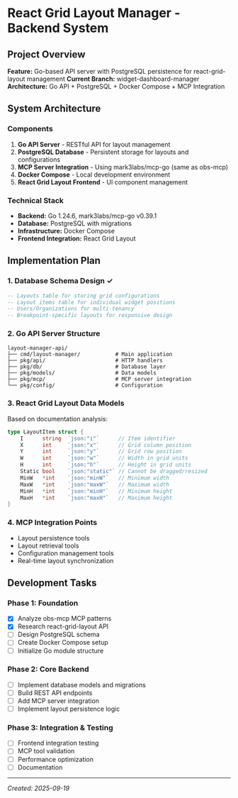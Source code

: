 # React Grid Layout Manager - Backend System

## Project Overview
**Feature:** Go-based API server with PostgreSQL persistence for react-grid-layout management
**Current Branch:** widget-dashboard-manager
**Architecture:** Go API + PostgreSQL + Docker Compose + MCP Integration

## System Architecture

### Components
1. **Go API Server** - RESTful API for layout management
2. **PostgreSQL Database** - Persistent storage for layouts and configurations
3. **MCP Server Integration** - Using mark3labs/mcp-go (same as obs-mcp)
4. **Docker Compose** - Local development environment
5. **React Grid Layout Frontend** - UI component management

### Technical Stack
- **Backend:** Go 1.24.6, mark3labs/mcp-go v0.39.1
- **Database:** PostgreSQL with migrations
- **Infrastructure:** Docker Compose
- **Frontend Integration:** React Grid Layout

## Implementation Plan

### 1. Database Schema Design ✓
```sql
-- Layouts table for storing grid configurations
-- Layout items table for individual widget positions
-- Users/Organizations for multi-tenancy
-- Breakpoint-specific layouts for responsive design
```

### 2. Go API Server Structure
```
layout-manager-api/
├── cmd/layout-manager/           # Main application
├── pkg/api/                      # HTTP handlers
├── pkg/db/                       # Database layer
├── pkg/models/                   # Data models
├── pkg/mcp/                      # MCP server integration
└── pkg/config/                   # Configuration
```

### 3. React Grid Layout Data Models
Based on documentation analysis:
```go
type LayoutItem struct {
    I      string  `json:"i"`      // Item identifier
    X      int     `json:"x"`      // Grid column position
    Y      int     `json:"y"`      // Grid row position
    W      int     `json:"w"`      // Width in grid units
    H      int     `json:"h"`      // Height in grid units
    Static bool    `json:"static"` // Cannot be dragged/resized
    MinW   *int    `json:"minW"`   // Minimum width
    MaxW   *int    `json:"maxW"`   // Maximum width
    MinH   *int    `json:"minH"`   // Minimum height
    MaxH   *int    `json:"maxH"`   // Maximum height
}
```

### 4. MCP Integration Points
- Layout persistence tools
- Layout retrieval tools
- Configuration management tools
- Real-time layout synchronization

## Development Tasks

### Phase 1: Foundation
- [x] Analyze obs-mcp MCP patterns
- [x] Research react-grid-layout API
- [ ] Design PostgreSQL schema
- [ ] Create Docker Compose setup
- [ ] Initialize Go module structure

### Phase 2: Core Backend
- [ ] Implement database models and migrations
- [ ] Build REST API endpoints
- [ ] Add MCP server integration
- [ ] Implement layout persistence logic

### Phase 3: Integration & Testing
- [ ] Frontend integration testing
- [ ] MCP tool validation
- [ ] Performance optimization
- [ ] Documentation

---
*Created: 2025-09-19*